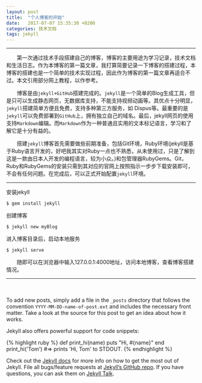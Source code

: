 ```yaml
---
layout: post
title:  "个人博客的开始"
date:   2017-07-07 15:35:30 +0200
categories: 技术文档
tags: jekyll
---
```

---
　　第一次通过技术手段搭建自己的博客，博客的主要用途为学习记录，技术文档和生活日志。作为本博客的第一篇文章，我打算简要记录一下博客的搭建过程，本博客的搭建也是一个简单的技术实现过程，因此作为博客的第一篇文章再适合不过。本文引用部分网上教程，以作参考。    


　　博客是由`jekyll+GitHub`搭建完成的。`jekyll`是一个简单的Blog生成工具，但是只可以生成静态网页，无数据库支持，不能支持视频动画等。其优点十分明显，`jekyll`搭建简单方便且免费，支持多种第三方服务，如 Dispus等。最重要的是`jekyll`可以免费部署到`GitHub`上，拥有独立自己的域名。最后，jekyll网页的使用支持`Markdown`编辑。而`Markdown`作为一种普通且实用的文本标记语言，学习和了解它是十分有益的。


　　搭建`jekyll`博客首先需要做些前期准备，包括Git环境，Ruby环境(jekyll是基于Ruby语言开发的，好吧我其实对Ruby一点也不熟悉，从未使用过，只是了解到这是一款由日本人开发的编程语言，较为小众。)和包管理器RubyGems。Git，Ruby和RubyGems的安装只需到其对应的官网上按照指示一步步下载安装即可，不会有任何问题。在完成后，可以正式开始配置`jekyll`环境。   

---
安装jekyll
```
$ gem install jekyll
```
创建博客
```
$ jekyll new myBlog
```
进入博客目录后，启动本地服务
```
$ jekyll serve
```
　　随即可以在浏览器中输入127.0.0.1:4000地址，访问本地博客，查看博客搭建情况。

---
　　




To add new posts, simply add a file in the `_posts` directory that follows the convention `YYYY-MM-DD-name-of-post.ext` and includes the necessary front matter. Take a look at the source for this post to get an idea about how it works.

Jekyll also offers powerful support for code snippets:

{% highlight ruby %}
def print_hi(name)
  puts "Hi, #{name}"
end
print_hi('Tom')
#=> prints 'Hi, Tom' to STDOUT.
{% endhighlight %}

Check out the [Jekyll docs][jekyll-docs] for more info on how to get the most out of Jekyll. File all bugs/feature requests at [Jekyll’s GitHub repo][jekyll-gh]. If you have questions, you can ask them on [Jekyll Talk][jekyll-talk].

[jekyll-docs]: http://jekyllrb.com/docs/home
[jekyll-gh]:   https://github.com/jekyll/jekyll
[jekyll-talk]: https://talk.jekyllrb.com/
